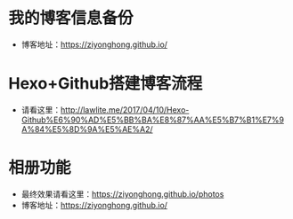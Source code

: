 # 我的博客信息备份
- 博客地址：<https://ziyonghong.github.io/>

# Hexo+Github搭建博客流程
- 请看这里：http://lawlite.me/2017/04/10/Hexo-Github%E6%90%AD%E5%BB%BA%E8%87%AA%E5%B7%B1%E7%9A%84%E5%8D%9A%E5%AE%A2/
# 相册功能
- 最终效果请看这里：<https://ziyonghong.github.io/photos>
- 博客地址：<https://ziyonghong.github.io/>

